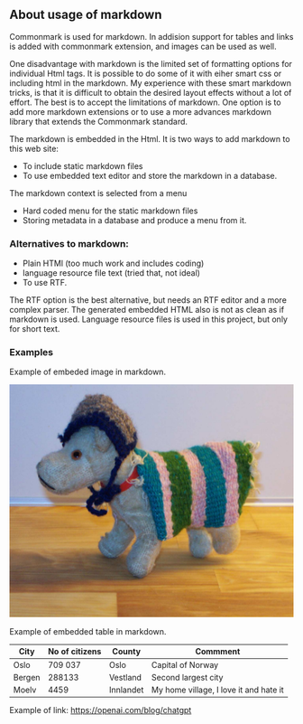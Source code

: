 ## About usage of markdown

Commonmark is used for markdown.  In addision support for tables and links
is added with commonmark extension, and images can be used as well.  

One disadvantage with markdown is the limited set of formatting options for 
individual Html tags. It is possible to do some of it 
with eiher smart css or including html in the markdown.
My experience with these smart markdown tricks, is that it is difficult to obtain
the desired layout effects without a lot of effort. The best is to accept the 
limitations of markdown. One option is to add more markdown extensions or to use a
more  advances markdown library that extends the Commonmark standard.

The markdown is embedded in the Html. It is two ways to add markdown to this web site:
- To include static markdown files
- To use embedded text editor and store the markdown in a database.  

The markdown context is selected from a menu
- Hard coded menu for the static markdown files
- Storing metadata in a database and produce a menu from it.
  
### Alternatives to markdown:  

- Plain HTMl (too much work and includes coding)
- language resource file text (tried that, not ideal)
- To use RTF.

The RTF option is the best alternative, but needs an RTF editor and a more complex parser.
The generated embedded HTML also is not as clean as if markdown is used. Language resource files
is used in this project, but only for short text.

### Examples

Example of embeded image in markdown.

![PerSeter](../images/pas.jpg "Per Seter")

Example of embedded table in markdown.

| City   | No of citizens | County    | Commment                               |
|--------|----------------|-----------|----------------------------------------|
| Oslo   | 709 037        | Oslo      | Capital of Norway                      | 
| Bergen | 288133         | Vestland  | Second largest city                    | 
| Moelv  | 4459           | Innlandet | My home village, I love it and hate it | 

Example of link: https://openai.com/blog/chatgpt
